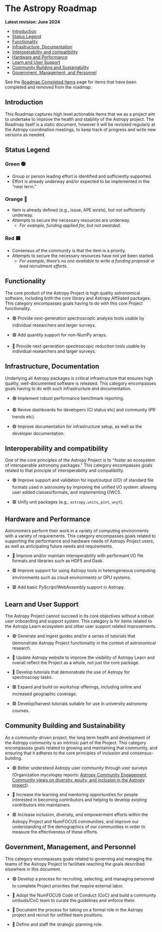 # The Astropy Roadmap
**Latest revision: June 2024**

- [Introduction](#Introduction)
- [Status Legend](#Status-Legend)
- [Functionality](#Functionality)
- [Infrastructure, Documentation](#Infrastructure-Documentation)
- [Interoperability and compatibility](#Interoperability-and-compatibility)
- [Hardware and Performance](#Hardware-and-Performance)
- [Learn and User Support](#Learn-and-User-Support)
- [Community Building and Sustainability](#Community-Building-and-Sustainability)
- [Government, Management, and Personnel](#government-management-and-personnel)


See the [Roadmap Completed Items](COMPLETED.md) page for items that have been completed and removed from the roadmap.

## Introduction

This Roadmap captures high level actionable items that we as a project aim to undertake to improve the health and stability of the Astropy project. The Roadmap itself is a static document, however it will be revisited regularly at the Astropy coordination meetings, to keep track of progress and write new versions as needed.

## Status Legend

### Green :green_circle:
- Group or person leading effort is identified and sufficiently supported.
- Effort is already underway and/or expected to be implemented in the “near term.”

### Orange :large_orange_diamond:    
- Item is already defined (e.g., issue, APE exists), but not sufficiently underway.
- Attempts to secure the necessary resources are underway. 
  - *For example, funding applied for, but not awarded.*
  
### Red :red_square:  
- Consensus of the community is that the item is a priority.
- Attempts to secure the necessary resources have not yet been started.
  - *For example, there’s no one available to write a funding proposal or lead recruitment efforts.*


## Functionality

The core product of the Astropy Project is high quality astronomical software, including both the core library and Astropy Affiliated packages. This category encompasses goals having to do with this core Project functionality.

- :green_circle: Provide next-generation spectroscopic analysis tools usable by individual researchers and larger surveys.

- :green_circle: Add quantity support for non-NumPy arrays.

- :large_orange_diamond: Provide next-generation spectroscopic reduction tools usable by individual researchers and larger surveys.


## Infrastructure, Documentation

Underlying all Astropy packages is critical infrastructure that ensures high quality, well-documented software is released. This category encompasses goals having to do with such infrastructure and documentation.


- :green_circle: Implement robust performance benchmark reporting.

- :green_circle: Revive dashboards for developers (CI status etc) and community (PR trends etc).

- :green_circle: Improve documentation for infrastructure setup, as well as the developer documentation.


## Interoperability and compatibility

One of the core principles of the Astropy Project is to "foster an ecosystem of interoperable astronomy packages." This category encompasses goals related to that principle of interoperability and compatibility.

- :green_circle: Improve support and validation for input/output (I/O) of standard file formats used in astronomy by improving the unified I/O system: allowing user added classes/formats, and implementing GWCS.

- :red_square: Unify unit packages (e.g., `astropy.units`, `pint`, `unyt`).
    

## Hardware and Performance

Astronomers perform their work in a variety of computing environments with a variety of requirements. This category encompasses goals related to supporting the performance and hardware needs of Astropy Project users, as well as anticipating future needs and requirements.

- :large_orange_diamond: Improve and/or maintain interoperability with performant I/O file formats and libraries such as HDF5 and Dask.

- :red_square: Improve support for using Astropy tools in heterogeneous computing environments such as cloud environments or GPU systems.

- :red_square: Add basic PyScript/WebAssembly support in Astropy.


## Learn and User Support

The Astropy Project cannot succeed in its core objectives without a robust user onboarding and support system. This category is for items related to the Astropy Learn ecosystem and other user support related improvements.

- :green_circle: Generate and ingest guides and/or a series of tutorials that demonstrate Astropy Project functionality in the context of astronomical research.

-  :large_orange_diamond: Update Astropy website to improve the visibility of Astropy Learn and overall reflect the Project as a whole, not just the core package.

- :large_orange_diamond: Develop tutorials that demonstrate the use of Astropy for spectroscopy tasks.

- :red_square: Expand and build on workshop offerings, including online and increased geographic coverage.

- :red_square: Develop/harvest tutorials suitable for use in university astronomy courses.


## Community Building and Sustainability

As a community-driven project, the long term health and development of the Astropy community is an intrinsic part of the Project. This category encompasses goals related to growing and maintaining that community, and ensuring that it adheres to the core principles of inclusion and consensus-building.

- :green_circle: Better understand Astropy user community through user surveys (Organization mycologey reports: [Astropy Community Engagement](https://astropy-report.orgmycology.com), [Community views on diversity, equity, and inclusion in the Astropy project](https://astropy-dei.orgmycology.com)).

- :large_orange_diamond: Increase the learning and mentoring opportunities for people interested in becoming contributors and helping to develop existing contributors into maintainers.

- :red_square: Increase inclusion, diversity, and empowerment efforts within the Astropy Project and NumFOCUS communities, and improve our understanding of the demographics of our communities in order to measure the effectiveness of these efforts.


## Government, Management, and Personnel

This category encompasses goals related to governing and managing the teams of the Astropy Project to facilitate reaching the goals described elsewhere in this document.

- :green_circle: Develop a process for recruiting, selecting, and managing personnel to complete Project priorities that require external labor.

- :large_orange_diamond: Adopt the NumFOCUS Code of Conduct (CoC) and build a community ombuds/CoC team to curate the guidelines and enforce them.

- :large_orange_diamond: Document the process for taking on a formal role in the Astropy project and recruit for unfilled team positions.

- :large_orange_diamond: Define and staff the  strategic planning role.
